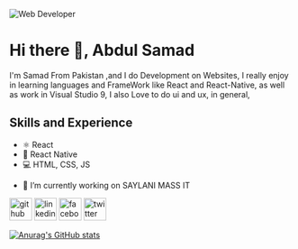  
![Web Developer ](https://media.licdn.com/dms/image/D4D16AQGsdXP96uYSxQ/profile-displaybackgroundimage-shrink_350_1400/0/1672560132163?e=1678320000&v=beta&t=WX1a2iEFI7YAuL4hJtjgGFEF03rWO8HxKW1J-EY9wKg)

# Hi there 👋, Abdul Samad
I'm Samad From Pakistan ,and I do Development on Websites, I really enjoy in learning languages and FrameWork like React and React-Native, as well as work in Visual Studio 9, I also Love to do ui and ux, in general,

## Skills and Experience

* ⚛ React
* 📱 React Native
* 💻 HTML, CSS, JS

- 🔭 I’m currently working on SAYLANI MASS IT 


[<img src='https://cdn.jsdelivr.net/npm/simple-icons@3.0.1/icons/github.svg' alt='github' height='40'>](https://github.com/samad0001)    [<img src='https://cdn.jsdelivr.net/npm/simple-icons@3.0.1/icons/linkedin.svg' alt='linkedin' height='40'>](https://www.linkedin.com/in/abdul-samad-716917258//)  [<img src='https://cdn.jsdelivr.net/npm/simple-icons@3.0.1/icons/facebook.svg' alt='facebook' height='40'>](https://www.facebook.com/profile.php?id=100013259624500)  [<img src='https://cdn.jsdelivr.net/npm/simple-icons@3.0.1/icons/twitter.svg' alt='twitter' height='40'>](https://twitter.com/ab_sam001)  




[![Anurag's GitHub stats](https://github-readme-stats.vercel.app/api?username=samad001)](https://github.com/anuraghazra/github-readme-stats)
